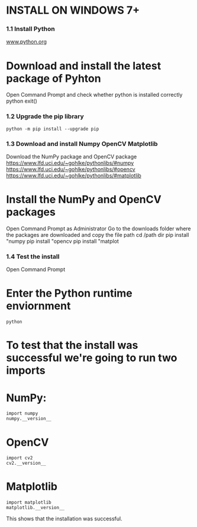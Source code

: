 INSTALL ON WINDOWS 7+
======================
### 1.1 Install Python

www.python.org

# Download and install the latest package of Pyhton

Open Command Prompt and check whether python is installed correctly
	python
	exit()
	
### 1.2 Upgrade the pip library
	python -m pip install --upgrade pip
	
### 1.3 Download and install Numpy OpenCV Matplotlib	
Download the NumPy package and OpenCV package
	https://www.lfd.uci.edu/~gohlke/pythonlibs/#numpy
	https://www.lfd.uci.edu/~gohlke/pythonlibs/#opencv
	https://www.lfd.uci.edu/~gohlke/pythonlibs/#matplotlib
	
# Install the NumPy and OpenCV packages
Open Command Prompt as Administrator
Go to the downloads folder where the packages are downloaded and copy the file path
	cd /path
	dir
	pip install "numpy<PRESS TAB TO AUTO-COMPLETE>
	pip install "opencv<PRESS TAB TO AUTO-COMPLETE>
	pip install "matplot<PRESS TAB TO AUTO-COMPLETE>
	
### 1.4 Test the install
Open Command Prompt
# Enter the Python runtime enviornment
	python
# To test that the install was successful we're going to run two imports
# NumPy:
	import numpy
	numpy.__version__
# OpenCV
	import cv2
	cv2.__version__
# Matplotlib
	import matplotlib
	matplotlib.__version__
	
This shows that the installation was successful.



